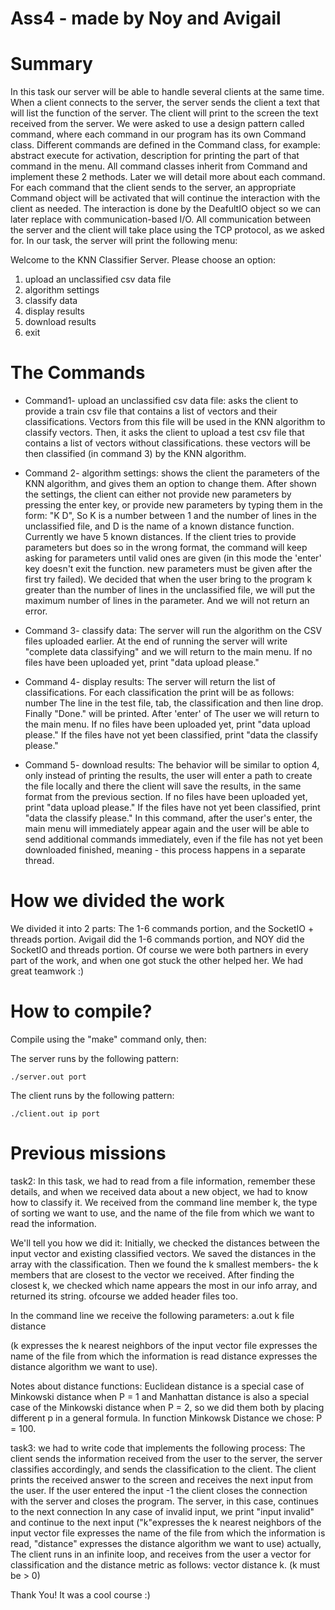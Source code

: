 # Ass4 - made by Noy and Avigail


# Summary
In this task our server will be able to handle several clients at the same time.
When a client connects to the server, the server sends the client a text that will list the function of the server.
The client will print to the screen the text received from the server.
We were asked to use a design pattern called command, where each command in our program has its own Command class. Different commands are defined in the Command class, for example: abstract execute for activation, description for printing the part of that command in the menu. All command classes inherit from Command and implement these 2 methods. Later we will detail more about each command.
For each command that the client sends to the server, an appropriate Command object will be activated that will continue the interaction with the client as needed. The interaction is done by the DeafultIO object so we can later replace with communication-based I/O.
All communication between the server and the client will take place using the TCP protocol, as we asked for.
In our task, the server will print the following menu:

Welcome to the KNN Classifier Server. Please choose an option:
 1. upload an unclassified csv data file
 2. algorithm settings
 3. classify data
 4. display results
 5. download results
 8. exit

# The Commands
* Command1-
upload an unclassified csv data file: asks the client to provide a train csv file that contains a list of vectors and their classifications. Vectors from this file will be used in the KNN algorithm to classify vectors. Then, it asks the client to upload a test csv file that contains a list of vectors without classifications. these vectors will be then classified (in command 3) by the KNN algorithm.

* Command 2-
algorithm settings: shows the client the parameters of the KNN algorithm, and gives them an option to change them. After shown the settings, the client can either not provide new parameters by pressing the enter key, or provide new parameters by typing them in the form: "K D", So K is a number between 1 and the number of lines in the unclassified file, and D is the name of a known distance function. Currently we have 5 known distances.
If the client tries to provide parameters but does so in the wrong format, the command will keep asking for parameters until valid ones are given (in this mode the 'enter' key doesn't exit the function. new parameters must be given after the first try failed).
We decided that when the user bring to the program k greater than the number of lines in the unclassified file, we will put the maximum number of lines in the parameter. And we will not return an error.


* Command 3-
classify data: The server will run the algorithm on the CSV files uploaded earlier. At the end of running the server will write "complete data classifying" and we will return to the main menu.
If no files have been uploaded yet, print "data upload please."

* Command 4-
display results: The server will return the list of classifications. For each classification the print will be as follows: number The line in the test file, tab, the classification and then line drop. Finally "Done." will be printed. After 'enter' of The user we will return to the main menu.
If no files have been uploaded yet, print "data upload please."
If the files have not yet been classified, print "data the classify please."

* Command 5-
download results: The behavior will be similar to option 4, only instead of printing the results, the user will enter a path to create the file locally and there the client will save the results, in the same format from the previous section.
If no files have been uploaded yet, print "data upload please."
If the files have not yet been classified, print "data the classify please."
In this command, after the user's enter, the main menu will immediately appear again and the user will be able to send additional commands immediately, even if the file has not yet been downloaded finished, meaning - this process happens in a separate thread.


# How we divided the work
We divided it into 2 parts: The 1-6 commands portion, and the SocketIO + threads portion. Avigail did the 1-6 commands portion, and NOY did the SocketIO and threads portion. 
Of course we were both partners in every part of the work, and when one got stuck the other helped her. We had great teamwork :)


# How to compile?
Compile using the "make" command only, then:

The server runs by the following pattern: 
```
./server.out port
```
The client runs by the following pattern: 
```
./client.out ip port
```

# Previous missions
task2:
In this task, we had to read from a file information, remember these details, and when we received data about a new object, we had to know how to classify it. We received from the command line member k, the type of sorting we want to use, and the name of the file from which we want to read the information.

We'll tell you how we did it: Initially, we checked the distances between the input vector and existing classified vectors. We saved the distances in the array with the classification. Then we found the k smallest members- the k members that are closest to the vector we received. After finding the closest k, we checked which name appears the most in our info array, and returned its string. ofcourse we added header files too.

In the command line we receive the following parameters: a.out k file distance

(k expresses the k nearest neighbors of the input vector file expresses the name of the file from which the information is read distance expresses the distance algorithm we want to use).

Notes about distance functions:
Euclidean distance is a special case of Minkowski distance when P = 1 and Manhattan distance is also a special case of the Minkowski distance when P = 2, so we did them both by placing different p in a general formula.
In function Minkowsk Distance we chose: P = 100.

task3:
we had to write code that implements the following process: The client sends the information received from the user to the server, the server classifies accordingly, and sends the classification to the client. The client prints the received answer to the screen and receives the next input from the user. If the user entered the input -1 the client closes the connection with the server and closes the program. The server, in this case, continues to the next connection In any case of invalid input, we print "input invalid" and continue to the next input ("k"expresses the k nearest neighbors of the input vector file expresses the name of the file from which the information is read, "distance" expresses the distance algorithm we want to use) actually, The client runs in an infinite loop, and receives from the user a vector for classification and the distance metric as follows: vector distance k. (k must be > 0)

Thank You! It was a cool course :)

